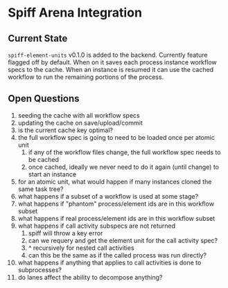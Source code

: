 # Spiff Arena Integration

## Current State

`spiff-element-units` v0.1.0 is added to the backend. Currently feature flagged off by default.
When on it saves each process instance workflow specs to the cache. When an instance is resumed
it can use the cached workflow to run the remaining portions of the process.

## Open Questions

1. seeding the cache with all workflow specs
1. updating the cache on save/upload/commit
1. is the current cache key optimal?
1. the full workflow spec is going to need to be loaded once per atomic unit
   1. if any of the workflow files change, the full workflow spec needs to be cached
   1. once cached, ideally we never need to do it again (until change) to start an instance
1. for an atomic unit, what would happen if many instances cloned the same task tree?
1. what happens if a subset of a workflow is used at some stage?
1. what happens if "phantom" process/element ids are in this workflow subset
1. what happens if real process/element ids are in this workflow subset
1. what happens if call activity subspecs are not returned
   1. spiff will throw a key error
   1. can we requery and get the element unit for the call activity spec?
   1. ^ recursively for nested call activities
   1. can this be the same as if the called process was run directly?
1. what happens if anything that applies to call activities is done to subprocesses?
1. do lanes affect the ability to decompose anything?